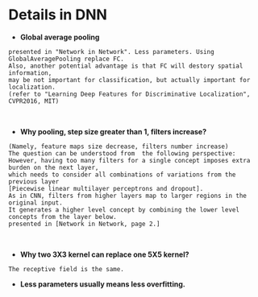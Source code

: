 # Details in DNN

+ __Global average pooling__<br>
```
presented in "Network in Network". Less parameters. Using GlobalAveragePooling replace FC.
Also, another potential advantage is that FC will destory spatial information,
may be not important for classification, but actually important for localization.
(refer to "Learning Deep Features for Discriminative Localization", CVPR2016, MIT)
```
<br>

+ __Why pooling, step size greater than 1, filters increase?__<br>
```
(Namely, feature maps size decrease, filters number increase)
The question can be understood from  the following perspective:
However, having too many filters for a single concept imposes extra burden on the next layer,
which needs to consider all combinations of variations from the previous layer 
[Piecewise linear multilayer perceptrons and dropout]. 
As in CNN, filters from higher layers map to larger regions in the original input.
It generates a higher level concept by combining the lower level concepts from the layer below.
presented in [Network in Network, page 2.]
```
<br>

+ __Why two 3X3 kernel can replace one 5X5 kernel?__<br>
```
The receptive field is the same.
```


+ __Less parameters usually means less overfitting.__ 

